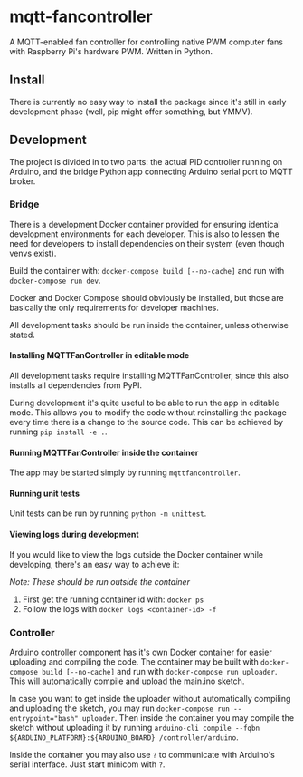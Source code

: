 # mqtt-fancontroller

A MQTT-enabled fan controller for controlling native PWM computer fans
with Raspberry Pi's hardware PWM. Written in Python.

## Install

There is currently no easy way to install the package since it's still
in early development phase (well, pip might offer something, but YMMV).

## Development

The project is divided in to two parts: the actual PID controller running
on Arduino, and the bridge Python app connecting Arduino serial port to MQTT
broker.

### Bridge

There is a development Docker container provided for ensuring identical
development environments for each developer. This is also to lessen the
need for developers to install dependencies on their system (even though
venvs exist).

Build the container with: `docker-compose build [--no-cache]` and run with
`docker-compose run dev`.

Docker and Docker Compose should obviously be installed, but those are
basically the only requirements for developer machines.

All development tasks should be run inside the container, unless otherwise
stated.

#### Installing MQTTFanController in editable mode

All development tasks require installing MQTTFanController, since this
also installs all dependencies from PyPI.

During development it's quite useful to be able to run the app in
editable mode. This allows you to modify the code without reinstalling
the package every time there is a change to the source code. This can be
achieved by running `pip install -e .`.

#### Running MQTTFanController inside the container

The app may be started simply by running `mqttfancontroller`.

#### Running unit tests

Unit tests can be run by running `python -m unittest`.

#### Viewing logs during development

If you would like to view the logs outside the Docker container while
developing, there's an easy way to achieve it:

_Note: These should be run outside the container_

1. First get the running container id with: `docker ps`
2. Follow the logs with `docker logs <container-id> -f`

### Controller

Arduino controller component has it's own Docker container for easier
uploading and compiling the code. The container may be built with
`docker-compose build [--no-cache]` and run with `docker-compose run
uploader`. This will automatically compile and upload the main.ino sketch.

In case you want to get inside the uploader without automatically compiling
and uploading the sketch, you may run `docker-compose run --entrypoint="bash"
uploader`. Then inside the container you may compile the sketch without
uploading it by running `arduino-cli compile --fqbn
${ARDUINO_PLATFORM}:${ARDUINO_BOARD} /controller/arduino`.

Inside the container you may also use `?` to communicate with Arduino's
serial interface. Just start minicom with `?`.
